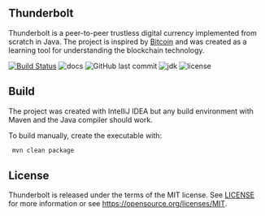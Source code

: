 Thunderbolt
-----------

Thunderbolt is a peer-to-peer trustless digital currency implemented from scratch in Java. The project is inspired by
[Bitcoin](https://github.com/bitcoin/bitcoin) and was created as a learning tool for understanding the blockchain technology.

[![Build Status](https://travis-ci.org/AngelCastilloB/java-thunderbolt.svg?branch=master)](https://travis-ci.org/AngelCastilloB/java-thunderbolt) ![docs](https://img.shields.io/badge/docs-%20%20%20%20-brightgreen.svg?longCache=true&style=flat) ![GitHub last commit](https://img.shields.io/github/last-commit/AngelCastilloB/java-thunderbolt.svg) ![jdk](https://img.shields.io/badge/JDK-oraclejdk9-orange.svg?longCache=true&style=flat) ![license](https://img.shields.io/badge/License-MIT-blue.svg?longCache=true&style=flat)

Build
-----

The project was created with IntelliJ IDEA but any build environment with Maven and the Java compiler should work.

To build manually, create the executable with:

```sh
 mvn clean package
```

License
-------

Thunderbolt is released under the terms of the MIT license. See [LICENSE](LICENSE) for more
information or see https://opensource.org/licenses/MIT.
